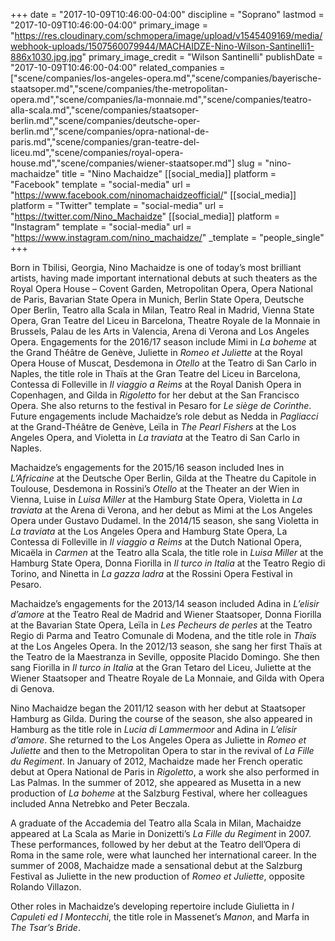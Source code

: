 +++
date = "2017-10-09T10:46:00-04:00"
discipline = "Soprano"
lastmod = "2017-10-09T10:46:00-04:00"
primary_image = "https://res.cloudinary.com/schmopera/image/upload/v1545409169/media/webhook-uploads/1507560079944/MACHAIDZE-Nino-Wilson-Santinelli1-886x1030.jpg.jpg"
primary_image_credit = "Wilson Santinelli"
publishDate = "2017-10-09T10:46:00-04:00"
related_companies = ["scene/companies/los-angeles-opera.md","scene/companies/bayerische-staatsoper.md","scene/companies/the-metropolitan-opera.md","scene/companies/la-monnaie.md","scene/companies/teatro-alla-scala.md","scene/companies/staatsoper-berlin.md","scene/companies/deutsche-oper-berlin.md","scene/companies/opra-national-de-paris.md","scene/companies/gran-teatre-del-liceu.md","scene/companies/royal-opera-house.md","scene/companies/wiener-staatsoper.md"]
slug = "nino-machaidze"
title = "Nino Machaidze"
[[social_media]]
platform = "Facebook"
template = "social-media"
url = "https://www.facebook.com/ninomachaidzeofficial/"
[[social_media]]
platform = "Twitter"
template = "social-media"
url = "https://twitter.com/Nino_Machaidze"
[[social_media]]
platform = "Instagram"
template = "social-media"
url = "https://www.instagram.com/nino_machaidze/"
_template = "people_single"
+++

Born in Tbilisi, Georgia, Nino Machaidze is one of today’s most brilliant artists, having made important international debuts at such theaters as the Royal Opera House – Covent Garden, Metropolitan Opera, Opera National de Paris, Bavarian State Opera in Munich, Berlin State Opera, Deutsche Oper Berlin, Teatro alla Scala in Milan, Teatro Real in Madrid, Vienna State Opera, Gran Teatre del Liceu in Barcelona, Theatre Royale de la Monnaie in Brussels, Palau de les Arts in Valencia, Arena di Verona and Los Angeles Opera. Engagements for the 2016/17 season include Mimi in *La boheme* at the Grand Théâtre de Genève, Juliette in *Romeo et Juliette* at the Royal Opera House of Muscat, Desdemona in *Otello* at the Teatro di San Carlo in Naples, the title role in Thaïs at the Gran Teatre del Liceu in Barcelona, Contessa di Folleville in *Il viaggio a Reims* at the Royal Danish Opera in Copenhagen, and Gilda in *Rigoletto* for her debut at the San Francisco Opera. She also returns to the festival in Pesaro for *Le siège de Corinthe*. Future engagements include Machaidze’s role debut as Nedda in *Pagliacci* at the Grand-Théâtre de Genève, Leïla in *The Pearl Fishers* at the Los Angeles Opera, and Violetta in *La traviata* at the Teatro di San Carlo in Naples.

Machaidze’s engagements for the 2015/16 season included Ines in *L’Africaine* at the Deutsche Oper Berlin, Gilda at the Theatre du Capitole in Toulouse, Desdemona in Rossini’s *Otello* at the Theater an der Wien in Vienna, Luise in *Luisa Miller* at the Hamburg State Opera, Violetta in *La traviata* at the Arena di Verona, and her debut as Mimi at the Los Angeles Opera under Gustavo Dudamel. In the 2014/15 season, she sang Violetta in *La traviata* at the Los Angeles Opera and Hamburg State Opera, La Contessa di Folleville in *Il viaggio a Reims* at the Dutch National Opera, Micaëla in *Carmen* at the Teatro alla Scala, the title role in *Luisa Miller* at the Hamburg State Opera, Donna Fiorilla in *Il turco in Italia* at the Teatro Regio di Torino, and Ninetta in *La gazza ladra* at the Rossini Opera Festival in Pesaro.

Machaidze’s engagements for the 2013/14 season included Adina in *L’elisir d’amore* at the Teatro Real de Madrid and Wiener Staatsoper, Donna Fiorilla at the Bavarian State Opera, Leïla in *Les Pecheurs de perles* at the Teatro Regio di Parma and Teatro Comunale di Modena, and the title role in *Thaïs* at the Los Angeles Opera. In the 2012/13 season, she sang her first Thaïs at the Teatro de la Maestranza in Seville, opposite Placido Domingo. She then sang Fiorilla in *Il turco in Italia* at the Gran Tetaro del Liceu, Juliette at the Wiener Staatsoper and Theatre Royale de La Monnaie, and Gilda with Opera di Genova.

Nino Machaidze began the 2011/12 season with her debut at Staatsoper Hamburg as Gilda. During the course of the season, she also appeared in Hamburg as the title role in *Lucia di Lammermoor* and Adina in *L’elisir d’amore*. She returned to the Los Angeles Opera as Juliette in *Romeo et Juliette* and then to the Metropolitan Opera to star in the revival of *La Fille du Regiment*. In January of 2012, Machaidze made her French operatic debut at Opera National de Paris in *Rigoletto*, a work she also performed in Las Palmas. In the summer of 2012, she appeared as Musetta in a new production of *La boheme* at the Salzburg Festival, where her colleagues included Anna Netrebko and Peter Beczala.

A graduate of the Accademia del Teatro alla Scala in Milan, Machaidze appeared at La Scala as Marie in Donizetti’s *La Fille du Regiment* in 2007. These performances, followed by her debut at the Teatro dell’Opera di Roma in the same role, were what launched her international career. In the summer of 2008, Machaidze made a sensational debut at the Salzburg Festival as Juliette in the new production of *Romeo et Juliette*, opposite Rolando Villazon.

Other roles in Machaidze’s developing repertoire include Giulietta in *I Capuleti ed I Montecchi*, the title role in Massenet’s *Manon*, and Marfa in *The Tsar’s Bride*.
